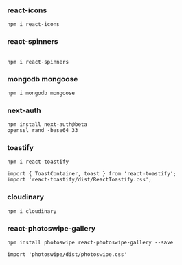 ### react-icons

```
npm i react-icons

```

### react-spinners

```

npm i react-spinners

```

### mongodb mongoose

```
npm i mongodb mongoose

```

### next-auth

```
npm install next-auth@beta
openssl rand -base64 33

```

### toastify

```
npm i react-toastify

import { ToastContainer, toast } from 'react-toastify';
import 'react-toastify/dist/ReactToastify.css';

```

### cloudinary

```
npm i cloudinary

```

### react-photoswipe-gallery

```
npm install photoswipe react-photoswipe-gallery --save

import 'photoswipe/dist/photoswipe.css'

```
